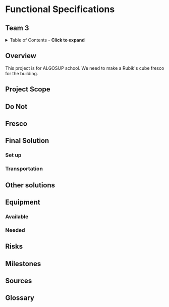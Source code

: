 # Functional Specifications

## Team 3

<details>
<summary>Table of Contents - <b>Click to expand</b></summary>

- [Functional Specifications](#functional-specifications)
  - [Team 3](#team-3)
  - [Overview](#overview)
  - [Project Scope](#project-scope)
  - [Do Not](#do-not)
  - [Fresco](#fresco)
  - [Final Solution](#final-solution)
    - [Set up](#set-up)
    - [Transportation](#transportation)
  - [Other solutions](#other-solutions)
  - [Equipment](#equipment)
    - [Available](#available)
    - [Needed](#needed)
  - [Risks](#risks)
  - [Milestones](#milestones)
  - [Sources](#sources)
  - [Glossary](#glossary)

</details>

## Overview

This project is for ALGOSUP school. We need to make a Rubik's cube fresco for the building.
<!-- What? -->

## Project Scope
<!-- Why? -->

## Do Not
<!-- What not to do -->

## Fresco

<!-- Image + dimension -->
<!-- befre after of the room -->
<!-- elments and why? -->
<!-- reel and pixelize inspiration -->

## Final Solution

### Set up

### Transportation

## Other solutions

<!-- Shelve + mockup-->
<!-- Integration of the plugs with a drawer + mockup-->
<!-- Above and under the plugs + mockup-->
<!-- Why and why not? -->

## Equipment

### Available
<!-- rubik's cubes  weight and mesures and colors-->
<!-- Access to a 24 inches tracer -->
<!-- the room with the mesures -->

### Needed

<!-- double-sided adhesive -->

## Risks

## Milestones

## Sources

## Glossary